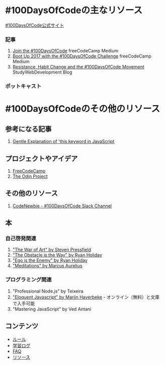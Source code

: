 # #100DaysOfCodeの主なリソース

[#100DaysOfCode公式サイト](http://100daysofcode.com/)

### 記事
1. [Join the #100DaysOfCode](https://medium.freecodecamp.com/join-the-100daysofcode-556ddb4579e4) freeCodeCamp Medium
2. [Boot Up 2017 with the #100DaysOfCode Challenge](https://medium.freecodecamp.com/start-2017-with-the-100daysofcode-improved-and-updated-18ce604b237b) freeCodeCamp Medium
3. [Resistance, Habit Change and the #100DaysOfCode Movement](https://studywebdevelopment.com/100-days-of-code.html) StudyWebDevelopment Blog

### ポットキャスト

# #100DaysOfCodeのその他のリソース

## 参考になる記事
1. [Gentle Explanation of 'this keyword in JavaScript](http://rainsoft.io/gentle-explanation-of-this-in-javascript/)

## プロジェクトやアイデア
1. [FreeCodeCamp](https://www.freecodecamp.com)
2. [The Odin Project](http://www.theodinproject.com/)

## その他のリソース
1. [CodeNewbie - #100DaysOfCode Slack Channel](https://codenewbie.typeform.com/to/uwsWlZ)

## 本

### 自己啓発関連
1. ["The War of Art" by Steven Pressfield](http://www.goodreads.com/book/show/1319.The_War_of_Art)
2. ["The Obstacle is the Way" by Ryan Holiday](http://www.goodreads.com/book/show/18668059-the-obstacle-is-the-way?ac=1&from_search=true)
3. ["Ego is the Enemy" by Ryan Holiday](http://www.goodreads.com/book/show/27036528-ego-is-the-enemy?from_search=true&search_version=service)
4. ["Meditations" by Marcus Aurelius](https://www.goodreads.com/book/show/662925.Meditations)

### プログラミング関連
1. "Professional Node.js" by Teixeira
2. ["Eloquent Javascript" by Marijn Haverbeke](http://eloquentjavascript.net/) - オンライン（無料）と文庫で入手可能
3. "Mastering JavaScript" by Ved Antani

## コンテンツ
* [ルール](rules.md)
* [学習ログ](log.md)
* [FAQ](FAQ.md)
* [リソース](resources.md)
